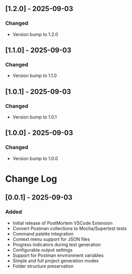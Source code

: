 ## [1.2.0] - 2025-09-03

### Changed
- Version bump to 1.2.0

## [1.1.0] - 2025-09-03

### Changed
- Version bump to 1.1.0

## [1.0.1] - 2025-09-03

### Changed
- Version bump to 1.0.1

## [1.0.0] - 2025-09-03

### Changed
- Version bump to 1.0.0

# Change Log

## [0.0.1] - 2025-09-03

### Added
- Initial release of PostMortem VSCode Extension
- Convert Postman collections to Mocha/Supertest tests
- Command palette integration
- Context menu support for JSON files
- Progress indicators during test generation
- Configurable output settings
- Support for Postman environment variables
- Simple and full project generation modes
- Folder structure preservation